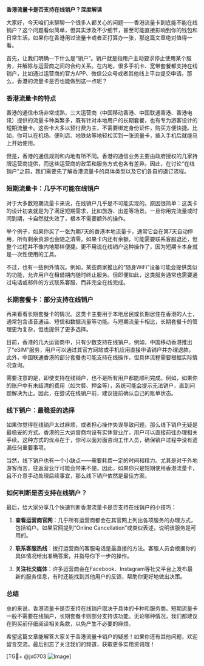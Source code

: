 **香港流量卡是否支持在线销户？深度解读**

大家好，今天咱们来聊聊一个很多人都关心的问题——香港流量卡到底能不能在线销户？这个问题看似简单，但其实涉及不少细节，甚至可能直接影响到你的钱包和日常生活。如果你在香港用过流量卡或者正打算办一张，那这篇文章绝对值得一看。

首先，让我们明确一下什么是“销户”。销户就是指用户主动要求停止使用某个服务，并解除与运营商之间的合约关系。在内地，很多手机卡、宽带套餐都支持在线销户，比如通过运营商的官方APP、微信公众号或者其他线上平台提交申请。那么，香港的流量卡是否也能做到这一点呢？

### **香港流量卡的特点**
香港的通信市场非常成熟，三大运营商（中国移动香港、中国联通香港、香港电讯）提供的流量卡种类繁多，既有针对本地用户的长期套餐，也有专为游客设计的短期流量卡。这些卡大多以预付费为主，不需要绑定身份证件，购买方便快捷。比如，你可以在机场、便利店、地铁站等地轻松买到一张流量卡，插入手机后就能马上开始使用。

但是，香港的通信规则和内地有所不同。香港的通信业务主要由政府授权的几家持牌运营商提供，而这些运营商的政策和服务方式也各有差异。因此，在讨论“在线销户”之前，我们需要先了解香港流量卡的具体类型以及它们各自的退订流程。

### **短期流量卡：几乎不可能在线销户**
对于大多数短期流量卡来说，在线销户几乎是不可能实现的。原因很简单：这类卡的设计初衷就是为了满足短期需求，比如旅游、出差等场景。一旦你用完流量或时间到期，卡自然就失效了，根本不需要额外的操作。

举个例子，如果你买了一张为期7天的香港本地流量卡，通常它会在第7天自动停用，所有剩余资源也会随之清零。如果卡内还有余额，可能需要联系客服退还，但整个过程并不像内地那样便捷。更不用说在线销户这种操作了，因为短期卡本身就是一次性使用的工具。

不过，也有一些例外情况。例如，某些商家推出的“随身WiFi”设备可能会提供类似的功能，允许用户在租借期内随时终止服务。但即便如此，这类服务通常也需要通过电话或邮件的方式联系客服，而非完全在线完成。

### **长期套餐卡：部分支持在线销户**
再来看看长期套餐卡的情况。这类卡主要用于本地居民或长期居住在香港的人士，通常包含语音通话、短信和数据流量等功能。与短期流量卡相比，长期套餐卡的管理更为复杂，但也提供了更多选择。

目前，香港的几大运营商中，只有少数支持在线销户。例如，中国移动香港推出了“eSIM”服务，用户可以通过其官方网站或手机应用直接申请销户并办理退款。此外，中国联通香港的部分套餐也可能支持在线操作，但具体流程需要根据实际情况查询。

需要注意的是，即使支持在线销户，也不是所有用户都能顺利完成。例如，如果你的账户中有未结清的费用（如欠费、押金等），系统可能会提示无法销户，直到问题解决为止。因此，在尝试在线销户前，建议提前确认自己的账单状态。

### **线下销户：最稳妥的选择**
如果你觉得在线销户太过麻烦，或者担心操作失误导致问题，那么线下销户无疑是最稳妥的方式。香港的三大运营商均设有实体营业厅，用户可以直接前往办理相关手续。这种方式的优点在于，你可以面对面咨询工作人员，确保销户过程中没有遗漏任何重要事项。

当然，线下销户也有一个小缺点——需要耗费一定的时间和精力。尤其是对于外地游客而言，往返营业厅可能会带来不便。因此，如果你只是短期使用香港流量卡，且不介意手动处理后续事宜，那么线下销户依然是最佳方案。

### **如何判断是否支持在线销户？**
最后，给大家分享几个快速判断香港流量卡是否支持在线销户的小技巧：

1. **查看运营商官网**：几乎所有运营商都会在其官网上列出各项服务的办理方式，包括销户。如果官网提到“Online Cancellation”或类似表述，说明该服务是可用的。
   
2. **联系客服热线**：拨打运营商的客服电话是最直接的方法。客服人员会根据你的具体情况给出准确答案，并指导你下一步的操作。

3. **关注社交媒体**：许多运营商会在Facebook、Instagram等社交平台上发布最新的服务信息，有时还能找到其他用户的反馈，帮助你更好地做出决策。

### **总结**
总的来说，香港流量卡是否支持在线销户取决于具体的卡种和服务商。短期流量卡一般不需要在线销户，长期套餐卡则部分支持该功能。无论哪种情况，我们都建议在购买前仔细阅读相关条款，以免产生不必要的麻烦。

希望这篇文章能解答大家关于香港流量卡销户的疑惑！如果你还有其他问题，欢迎留言交流。最后别忘了关注我们的频道，获取更多实用资讯哦！

[TG💪+ @jx0703 ![Image](https://github.com/user-attachments/assets/dbca1d08-cadb-493c-b0ec-ad6f7a83f270)]